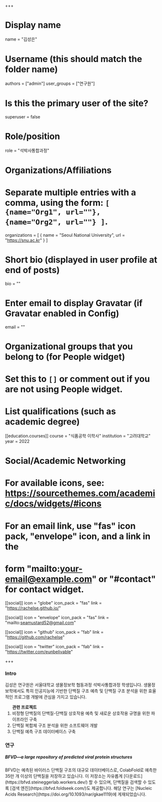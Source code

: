 +++

# Display name
name = "김성은"

# Username (this should match the folder name)
authors = ["admin"]
user_groups = ["연구원"]
# Is this the primary user of the site?
superuser = false

# Role/position
role = "석박사통합과정"

# Organizations/Affiliations
#   Separate multiple entries with a comma, using the form: `[ {name="Org1", url=""}, {name="Org2", url=""} ]`.
organizations = [ { name = "Seoul National University", url = "https://snu.ac.kr" } ]

# Short bio (displayed in user profile at end of posts)
bio = ""

# Enter email to display Gravatar (if Gravatar enabled in Config)
email = ""


# Organizational groups that you belong to (for People widget)
#   Set this to `[]` or comment out if you are not using People widget.

# List qualifications (such as academic degree)

[[education.courses]]
  course = "식품공학 이학사"
  institution = "고려대학교"
  year = 2022


# Social/Academic Networking
# For available icons, see: https://sourcethemes.com/academic/docs/widgets/#icons
#   For an email link, use "fas" icon pack, "envelope" icon, and a link in the
#   form "mailto:your-email@example.com" or "#contact" for contact widget.

[[social]]
  icon = "globe"
  icon_pack = "fas"
  link = "https://rachelse.github.io/"

[[social]]
  icon = "envelope"
  icon_pack = "fas"
  link = "mailto:seamustard52@gmail.com"

[[social]]
  icon = "github"
  icon_pack = "fab"
  link = "https://github.com/rachelse"

[[social]]
  icon = "twitter"
  icon_pack = "fab"
  link = "https://twitter.com/eunbelivable"
  
+++

<h3/>Intro</h3>
김성은 연구원은 서울대학교 생물정보학 협동과정 석박사통합과정 학생입니다. 생물정보학에서도 특히 인공지능에 기반한 단백질 구조 예측 및 단백질 구조 분석을 위한 효율적인 프로그램 개발에 관심을 가지고 있습니다.<br>
<ol> <b>관련 프로젝트</b>
  <li>비정형 단백질의 단백질-단백질 상호작용 예측 및 새로운 상호작용 규명을 위한 파이프라인 구축</li>
  <li>단백질 복합체 구조 분석을 위한 소프트웨어 개발</li>
  <li>단백질 예측 구조 데이터베이스 구축</li>
</ol>

<h3/>연구</h3>
<h5/>BFVD—a large repository of predicted viral protein structures</h5>
BFVD는 예측된 바이러스 단백질 구조의 대규모 데이터베이스로, ColabFold로 예측한 35만 개 이상의 단백질을 저장하고 있습니다. 이 저장소는 자유롭게 [다운로드](https://bfvd.steineggerlab.workers.dev/) 할 수 있으며, 단백질을 검색할 수 있도록 [검색 엔진](https://bfvd.foldseek.com/)도 제공합니다. 해당 연구는 [Nucleic Acids Research](https://doi.org/10.1093/nar/gkae1119)에 게재되었습니다.<br>